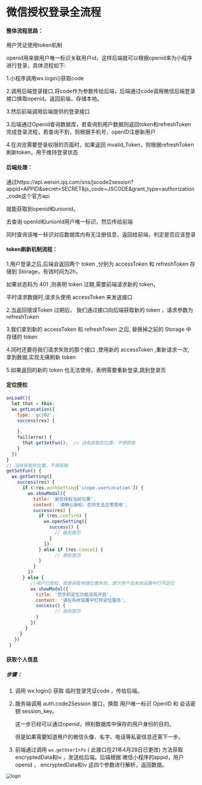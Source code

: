 # 微信授权登录全流程

#### 整体流程思路：

用户凭证使用token机制

openid用来做用户唯一标识关联用户id，这样后端就可以根据openid来为小程序进行登录，具体流程如下:

1.小程序调用wx.login()获取code

2.调用后端登录接口,将code作为参数传给后端，后端通过code调用微信后端登录接口换取openid。返回前端，存储本地。

3.然后前端调用后端提供的登录接口

3.后端通过Openid查询数据库，若查询到用户数据则返回token和refreshToken完成登录流程，若查询不到，则根据手机号，openID注册新用户

4.在浏览需要登录权限的页面时，如果返回 invalid_Token，则根据refreshToken刷新token，用于维持登录状态



#### 后端处理：

通过https://api.weixin.qq.com/sns/jscode2session?appid=APPID&secret=SECRET&js_code=JSCODE&grant_type=authorization_code这个官方api

就能获取到openid和unionid。

去查询 openId和unionId用户唯一标识，然后传给前端

同时查询该唯一标识对应数据库内有无注册信息，返回给前端，判定是否应该登录



#### token刷新机制流程：

1.用户登录之后,后端会返回两个 token ,分别为 accessToken 和 refreshToken 存储到 Storage，有效时间为2h，

如果状态码为 401 ,则表明 token 过期,需要前端请求新的 token，

平时请求数据时,请求头使用 accessToken 来发送接口

2.当返回错误Token 过期后， 我们通过接口向后端获取新的 token ，请求参数为 refreshToken

3.我们拿到新的 accessToken 和 refreshToken 之后, 替换掉之前的 Storage 中存储的 token

4.同时还要将我们请求失败的那个接口 ,使用新的 accessToken ,重新请求一次, 拿到数据,实现无痛刷新 token

5.如果返回的新的 token 也无法使用，表明需要重新登录,跳到登录页



#### 定位授权

```js
onLoad(){
  let that = this;
  wx.getLocation({
    type: 'gcj02',
    success(res) {
          
    },
    fail(error) {
      that.getSetFun();  // 没有获取到位置，不停获取
    }
  })
}
// 没有获取到位置，不停获取
getSetFun() {
  wx.getSetting({
    success(res) {
      if (!res.authSetting['scope.userLocation']) {
        wx.showModal({
          title: '是否授权当前位置',
          content: '请确认授权，否则无法正常使用',
          success(res) {
            if (res.confirm) {
              wx.openSetting({
                success() {
                  // 跳到首页
                }
              })
            } else if (res.cancel) {
                  // 跳到首页
            }
          }
        })
      } else {
         //用户已授权，但是获取地理位置失败，提示用户去系统设置中打开定位
         wx.showModal({
           title: '您手机定位功能没有开启',	
           content: '请在系统设置中打开定位服务',
           success() {
                  // 跳到首页
           }
         })
       }
     }
   })
 }
```



#### 获取个人信息

##### 步骤：

1. 调用 wx.login() 获取 临时登录凭证code ，传给后端。

2. 服务端调用 auth.code2Session 接口，换取 用户唯一标识 OpenID 和 会话密钥 session_key。

   这一步已经可以通过openid，辨别数据库中保存的用户身份的目的。

   但是如果需要知道用户的微信头像、名字、电话等私密信息还需下一步。

3. 前端通过调用  `wx.getUserInfo` ( 此接口在21年4月28日已更改) 方法获取encryptedData和iv ，发送给后端。后端根据 微信小程序的appid，用户openid ， encryptedData和iv 这四个参数进行解析，返回数据。

<img src="https://i.loli.net/2021/08/09/wgsl35amox6hz7p.jpg" alt="login" style="zoom:80%;" />

